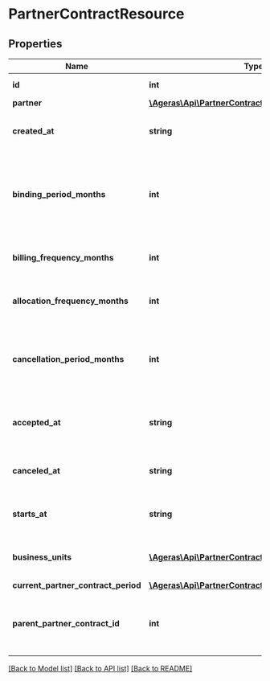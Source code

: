 # PartnerContractResource

## Properties
Name | Type | Description | Notes
------------ | ------------- | ------------- | -------------
**id** | **int** | The contract ID. | [optional] 
**partner** | [**\Ageras\Api\PartnerContractPartnerResource**](PartnerContractPartnerResource.md) |  | [optional] 
**created_at** | **string** | When the contract was created. | [optional] 
**binding_period_months** | **int** | Number of months contract is bound for, i.e. how often is the contract renewed. | [optional] 
**billing_frequency_months** | **int** | How often is the contract billed. | [optional] 
**allocation_frequency_months** | **int** | How often are the allocations populated. | [optional] 
**cancellation_period_months** | **int** | How many months before contract end can partner cancel. | [optional] 
**accepted_at** | **string** | When the contract was accepted start. | [optional] 
**canceled_at** | **string** | When the contract was canceled. | [optional] 
**starts_at** | **string** | When the contract should start. | [optional] 
**business_units** | [**\Ageras\Api\PartnerContractBusinessUnitResource[]**](PartnerContractBusinessUnitResource.md) | Business units on this contract. | [optional] 
**current_partner_contract_period** | [**\Ageras\Api\PartnerContractPeriodResource**](PartnerContractPeriodResource.md) |  | [optional] 
**parent_partner_contract_id** | **int** | ID of the contract being replaced by this contract. | [optional] 

[[Back to Model list]](../README.md#documentation-for-models) [[Back to API list]](../README.md#documentation-for-api-endpoints) [[Back to README]](../README.md)


